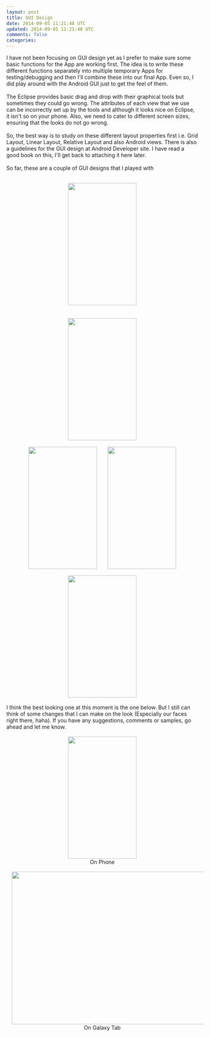 ```yaml
---           
layout: post
title: GUI Design
date: 2014-09-05 11:21:48 UTC
updated: 2014-09-05 11:21:48 UTC
comments: false
categories: 
---
```


I have not been focusing on GUI design yet as I prefer to make sure some basic functions for the App are working first. The idea is to write these different functions separately into multiple temporary Apps for testing/debugging and then I'll combine these into our final App. Even so, I did play around with the Android GUI just to get the feel of them. <br /><br />The Eclipse provides basic drag and drop with their graphical tools but sometimes they could go wrong. The attributes of each view that we use can be incorrectly set up by the tools and although it looks nice on Eclipse, it isn't so on your phone. Also, we need to cater to different screen sizes, ensuring that the looks do not go wrong.<br /><br />So, the best way is to study on these different layout properties first i.e. Grid Layout, Linear Layout, Relative Layout and also Android views. There is also a guidelines for the GUI design at Android Developer site. I have read a good book on this, I'll get back to attaching it here later.<br /><br />So far, these are a couple of GUI designs that I played with<br /><br /><div class="separator" style="clear: both; text-align: center;"><a href="http://4.bp.blogspot.com/-hy0ERCbQfT0/Ufs9cFOXNRI/AAAAAAAAAmE/YSkUyqwIVj4/s1600/995734_10151890013609017_916800613_n.jpg" imageanchor="1" style="margin-left: 1em; margin-right: 1em;"><img border="0" height="320" src="http://4.bp.blogspot.com/-hy0ERCbQfT0/Ufs9cFOXNRI/AAAAAAAAAmE/YSkUyqwIVj4/s320/995734_10151890013609017_916800613_n.jpg" width="180" /></a></div><br /><br /><div class="separator" style="clear: both; text-align: center;"><a href="http://3.bp.blogspot.com/-pRfEfq2SJCY/Ufs9bi2plOI/AAAAAAAAAl0/6QaT8czPt94/s1600/544403_10151890848349017_744003909_n.jpg" imageanchor="1" style="margin-left: 1em; margin-right: 1em;"><img border="0" height="320" src="http://3.bp.blogspot.com/-pRfEfq2SJCY/Ufs9bi2plOI/AAAAAAAAAl0/6QaT8czPt94/s320/544403_10151890848349017_744003909_n.jpg" width="180" /></a></div><br /><div class="separator" style="clear: both; text-align: center;"><a href="http://1.bp.blogspot.com/-gNJzkdpKKMo/Ufs9c55GizI/AAAAAAAAAmU/RzUaCRefMkU/s1600/998539_10151890913729017_1554883528_n.jpg" imageanchor="1" style="margin-left: 1em; margin-right: 1em;"><img border="0" height="320" src="http://1.bp.blogspot.com/-gNJzkdpKKMo/Ufs9c55GizI/AAAAAAAAAmU/RzUaCRefMkU/s320/998539_10151890913729017_1554883528_n.jpg" width="180" /></a><a href="http://4.bp.blogspot.com/-saXiKcZxcKw/Ufs9bhuiVfI/AAAAAAAAAl4/Dg0rwNoM8ms/s1600/1003725_10151891249899017_142547846_n.jpg" imageanchor="1" style="margin-left: 1em; margin-right: 1em;"><img border="0" height="320" src="http://4.bp.blogspot.com/-saXiKcZxcKw/Ufs9bhuiVfI/AAAAAAAAAl4/Dg0rwNoM8ms/s320/1003725_10151891249899017_142547846_n.jpg" width="180" /></a></div><br /><div class="separator" style="clear: both; text-align: center;"><a href="http://2.bp.blogspot.com/-bE2ovtIkcjQ/Ufs9ce-FgcI/AAAAAAAAAmI/p7CUI0aX-pQ/s1600/998210_10151891348364017_63443520_n.jpg" imageanchor="1" style="margin-left: 1em; margin-right: 1em;"><img border="0" height="320" src="http://2.bp.blogspot.com/-bE2ovtIkcjQ/Ufs9ce-FgcI/AAAAAAAAAmI/p7CUI0aX-pQ/s320/998210_10151891348364017_63443520_n.jpg" width="180" /></a></div><div class="separator" style="clear: both; text-align: center;"><br /></div><div class="separator" style="clear: both; text-align: left;">I think the best looking one at this moment is the one below. But I still can think of some changes that I can make on the look (Especially our faces right there, haha). If you have any suggestions, comments or samples, go ahead and let me know.</div><br /><div class="separator" style="clear: both; text-align: center;"><a href="http://4.bp.blogspot.com/-S_Q_Ohqo308/Ufs9bledw7I/AAAAAAAAAmY/QZeXrxamaAc/s1600/1005450_10151892065244017_785791713_n.jpg" imageanchor="1" style="margin-left: 1em; margin-right: 1em;"><img border="0" height="320" src="http://4.bp.blogspot.com/-S_Q_Ohqo308/Ufs9bledw7I/AAAAAAAAAmY/QZeXrxamaAc/s320/1005450_10151892065244017_785791713_n.jpg" width="180" /></a></div><div class="separator" style="clear: both; text-align: center;">On Phone</div><div class="separator" style="clear: both; text-align: center;"><br /></div><div class="separator" style="clear: both; text-align: center;"><a href="http://1.bp.blogspot.com/-bqabzP7tvLY/Ufs-ZlWEYBI/AAAAAAAAAmo/Pjd43B6Ct30/s1600/Screenshot_2013-08-02-12-50-28.jpg" imageanchor="1" style="margin-left: 1em; margin-right: 1em;"><img border="0" height="400" src="http://1.bp.blogspot.com/-bqabzP7tvLY/Ufs-ZlWEYBI/AAAAAAAAAmo/Pjd43B6Ct30/s640/Screenshot_2013-08-02-12-50-28.jpg" width="640" /></a></div><div class="separator" style="clear: both; text-align: center;">On Galaxy Tab</div><br />